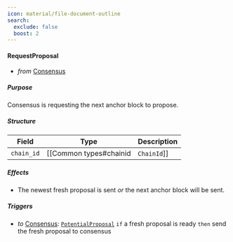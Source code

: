 ```yaml
---
icon: material/file-document-outline
search:
  exclude: false
  boost: 2
---
```


#### RequestProposal

- _from_ [Consensus](../../consensus_v1.md)

##### Purpose

<!-- --8<-- [start:purpose] -->
Consensus is requesting the next anchor block to propose.
<!-- --8<-- [end:purpose] -->

##### Structure

| Field | Type | Description |
|-------|------|-------------|
| `chain_id` | [[Common types#chainid|`ChainId`]] | the chain in question |

##### Effects

- The newest fresh proposal is sent _or_ the next anchor block will be sent.

##### Triggers

- _to_ [Consensus](../../consensus_v1.md): [`PotentialProposal`](../../consensus/potential_proposal.md)
  `if` a fresh proposal is ready
  `then` send the fresh proposal to consensus
